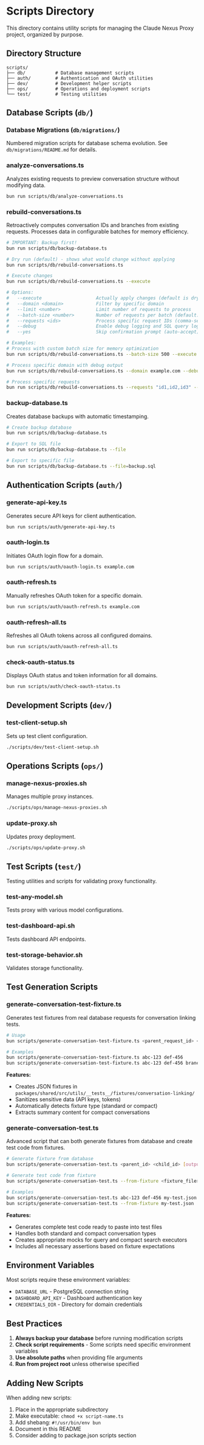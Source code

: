 # Scripts Directory

This directory contains utility scripts for managing the Claude Nexus Proxy project, organized by purpose.

## Directory Structure

```
scripts/
├── db/           # Database management scripts
├── auth/         # Authentication and OAuth utilities
├── dev/          # Development helper scripts
├── ops/          # Operations and deployment scripts
└── test/         # Testing utilities
```

## Database Scripts (`db/`)

### Database Migrations (`db/migrations/`)

Numbered migration scripts for database schema evolution. See `db/migrations/README.md` for details.

### analyze-conversations.ts

Analyzes existing requests to preview conversation structure without modifying data.

```bash
bun run scripts/db/analyze-conversations.ts
```

### rebuild-conversations.ts

Retroactively computes conversation IDs and branches from existing requests. Processes data in configurable batches for memory efficiency.

```bash
# IMPORTANT: Backup first!
bun run scripts/db/backup-database.ts

# Dry run (default) - shows what would change without applying
bun run scripts/db/rebuild-conversations.ts

# Execute changes
bun run scripts/db/rebuild-conversations.ts --execute

# Options:
#   --execute                    Actually apply changes (default is dry run)
#   --domain <domain>            Filter by specific domain
#   --limit <number>             Limit number of requests to process
#   --batch-size <number>        Number of requests per batch (default: 1000)
#   --requests <ids>             Process specific request IDs (comma-separated)
#   --debug                      Enable debug logging and SQL query logging
#   --yes                        Skip confirmation prompt (auto-accept)

# Examples:
# Process with custom batch size for memory optimization
bun run scripts/db/rebuild-conversations.ts --batch-size 500 --execute

# Process specific domain with debug output
bun run scripts/db/rebuild-conversations.ts --domain example.com --debug

# Process specific requests
bun run scripts/db/rebuild-conversations.ts --requests "id1,id2,id3" --execute
```

### backup-database.ts

Creates database backups with automatic timestamping.

```bash
# Create backup database
bun run scripts/db/backup-database.ts

# Export to SQL file
bun run scripts/db/backup-database.ts --file

# Export to specific file
bun run scripts/db/backup-database.ts --file=backup.sql
```

## Authentication Scripts (`auth/`)

### generate-api-key.ts

Generates secure API keys for client authentication.

```bash
bun run scripts/auth/generate-api-key.ts
```

### oauth-login.ts

Initiates OAuth login flow for a domain.

```bash
bun run scripts/auth/oauth-login.ts example.com
```

### oauth-refresh.ts

Manually refreshes OAuth token for a specific domain.

```bash
bun run scripts/auth/oauth-refresh.ts example.com
```

### oauth-refresh-all.ts

Refreshes all OAuth tokens across all configured domains.

```bash
bun run scripts/auth/oauth-refresh-all.ts
```

### check-oauth-status.ts

Displays OAuth status and token information for all domains.

```bash
bun run scripts/auth/check-oauth-status.ts
```

## Development Scripts (`dev/`)

### test-client-setup.sh

Sets up test client configuration.

```bash
./scripts/dev/test-client-setup.sh
```

## Operations Scripts (`ops/`)

### manage-nexus-proxies.sh

Manages multiple proxy instances.

```bash
./scripts/ops/manage-nexus-proxies.sh
```

### update-proxy.sh

Updates proxy deployment.

```bash
./scripts/ops/update-proxy.sh
```

## Test Scripts (`test/`)

Testing utilities and scripts for validating proxy functionality.

### test-any-model.sh

Tests proxy with various model configurations.

### test-dashboard-api.sh

Tests dashboard API endpoints.

### test-storage-behavior.sh

Validates storage functionality.

## Test Generation Scripts

### generate-conversation-test-fixture.ts

Generates test fixtures from real database requests for conversation linking tests.

```bash
# Usage
bun scripts/generate-conversation-test-fixture.ts <parent_request_id> <child_request_id> [output_file] [description]

# Examples
bun scripts/generate-conversation-test-fixture.ts abc-123 def-456
bun scripts/generate-conversation-test-fixture.ts abc-123 def-456 branch-test.json "Test branch creation"
```

**Features:**

- Creates JSON fixtures in `packages/shared/src/utils/__tests__/fixtures/conversation-linking/`
- Sanitizes sensitive data (API keys, tokens)
- Automatically detects fixture type (standard or compact)
- Extracts summary content for compact conversations

### generate-conversation-test.ts

Advanced script that can both generate fixtures from database and create test code from fixtures.

```bash
# Generate fixture from database
bun scripts/generate-conversation-test.ts <parent_id> <child_id> [output_file] [description]

# Generate test code from fixture
bun scripts/generate-conversation-test.ts --from-fixture <fixture_file>

# Examples
bun scripts/generate-conversation-test.ts abc-123 def-456 my-test.json "Test system prompt change"
bun scripts/generate-conversation-test.ts --from-fixture my-test.json
```

**Features:**

- Generates complete test code ready to paste into test files
- Handles both standard and compact conversation types
- Creates appropriate mocks for query and compact search executors
- Includes all necessary assertions based on fixture expectations

## Environment Variables

Most scripts require these environment variables:

- `DATABASE_URL` - PostgreSQL connection string
- `DASHBOARD_API_KEY` - Dashboard authentication key
- `CREDENTIALS_DIR` - Directory for domain credentials

## Best Practices

1. **Always backup your database** before running modification scripts
2. **Check script requirements** - Some scripts need specific environment variables
3. **Use absolute paths** when providing file arguments
4. **Run from project root** unless otherwise specified

## Adding New Scripts

When adding new scripts:

1. Place in the appropriate subdirectory
2. Make executable: `chmod +x script-name.ts`
3. Add shebang: `#!/usr/bin/env bun`
4. Document in this README
5. Consider adding to package.json scripts section
